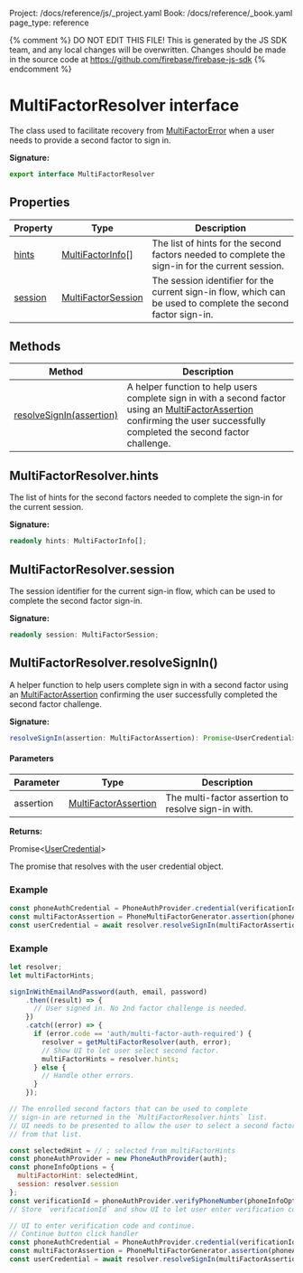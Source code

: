 Project: /docs/reference/js/_project.yaml
Book: /docs/reference/_book.yaml
page_type: reference

{% comment %}
DO NOT EDIT THIS FILE!
This is generated by the JS SDK team, and any local changes will be
overwritten. Changes should be made in the source code at
https://github.com/firebase/firebase-js-sdk
{% endcomment %}

# MultiFactorResolver interface
The class used to facilitate recovery from [MultiFactorError](./auth.multifactorerror.md#multifactorerror_interface) when a user needs to provide a second factor to sign in.

<b>Signature:</b>

```typescript
export interface MultiFactorResolver 
```

## Properties

|  Property | Type | Description |
|  --- | --- | --- |
|  [hints](./auth.multifactorresolver.md#multifactorresolverhints) | [MultiFactorInfo](./auth.multifactorinfo.md#multifactorinfo_interface)<!-- -->\[\] | The list of hints for the second factors needed to complete the sign-in for the current session. |
|  [session](./auth.multifactorresolver.md#multifactorresolversession) | [MultiFactorSession](./auth.multifactorsession.md#multifactorsession_interface) | The session identifier for the current sign-in flow, which can be used to complete the second factor sign-in. |

## Methods

|  Method | Description |
|  --- | --- |
|  [resolveSignIn(assertion)](./auth.multifactorresolver.md#multifactorresolverresolvesignin) | A helper function to help users complete sign in with a second factor using an [MultiFactorAssertion](./auth.multifactorassertion.md#multifactorassertion_interface) confirming the user successfully completed the second factor challenge. |

## MultiFactorResolver.hints

The list of hints for the second factors needed to complete the sign-in for the current session.

<b>Signature:</b>

```typescript
readonly hints: MultiFactorInfo[];
```

## MultiFactorResolver.session

The session identifier for the current sign-in flow, which can be used to complete the second factor sign-in.

<b>Signature:</b>

```typescript
readonly session: MultiFactorSession;
```

## MultiFactorResolver.resolveSignIn()

A helper function to help users complete sign in with a second factor using an [MultiFactorAssertion](./auth.multifactorassertion.md#multifactorassertion_interface) confirming the user successfully completed the second factor challenge.

<b>Signature:</b>

```typescript
resolveSignIn(assertion: MultiFactorAssertion): Promise<UserCredential>;
```

#### Parameters

|  Parameter | Type | Description |
|  --- | --- | --- |
|  assertion | [MultiFactorAssertion](./auth.multifactorassertion.md#multifactorassertion_interface) | The multi-factor assertion to resolve sign-in with. |

<b>Returns:</b>

Promise&lt;[UserCredential](./auth.usercredential.md#usercredential_interface)<!-- -->&gt;

The promise that resolves with the user credential object.

### Example


```javascript
const phoneAuthCredential = PhoneAuthProvider.credential(verificationId, verificationCode);
const multiFactorAssertion = PhoneMultiFactorGenerator.assertion(phoneAuthCredential);
const userCredential = await resolver.resolveSignIn(multiFactorAssertion);

```

### Example


```javascript
let resolver;
let multiFactorHints;

signInWithEmailAndPassword(auth, email, password)
    .then((result) => {
      // User signed in. No 2nd factor challenge is needed.
    })
    .catch((error) => {
      if (error.code == 'auth/multi-factor-auth-required') {
        resolver = getMultiFactorResolver(auth, error);
        // Show UI to let user select second factor.
        multiFactorHints = resolver.hints;
      } else {
        // Handle other errors.
      }
    });

// The enrolled second factors that can be used to complete
// sign-in are returned in the `MultiFactorResolver.hints` list.
// UI needs to be presented to allow the user to select a second factor
// from that list.

const selectedHint = // ; selected from multiFactorHints
const phoneAuthProvider = new PhoneAuthProvider(auth);
const phoneInfoOptions = {
  multiFactorHint: selectedHint,
  session: resolver.session
};
const verificationId = phoneAuthProvider.verifyPhoneNumber(phoneInfoOptions, appVerifier);
// Store `verificationId` and show UI to let user enter verification code.

// UI to enter verification code and continue.
// Continue button click handler
const phoneAuthCredential = PhoneAuthProvider.credential(verificationId, verificationCode);
const multiFactorAssertion = PhoneMultiFactorGenerator.assertion(phoneAuthCredential);
const userCredential = await resolver.resolveSignIn(multiFactorAssertion);

```

